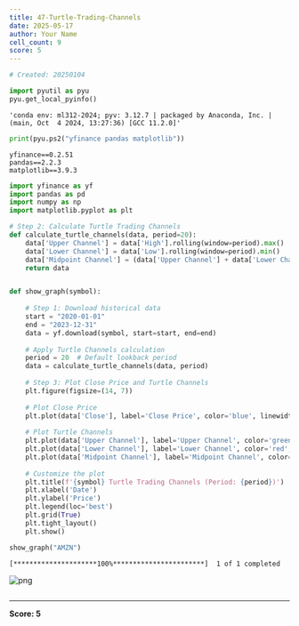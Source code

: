 ```yaml
---
title: 47-Turtle-Trading-Channels
date: 2025-05-17
author: Your Name
cell_count: 9
score: 5
---
```


```python
# Created: 20250104
```


```python
import pyutil as pyu
pyu.get_local_pyinfo()
```




    'conda env: ml312-2024; pyv: 3.12.7 | packaged by Anaconda, Inc. | (main, Oct  4 2024, 13:27:36) [GCC 11.2.0]'




```python
print(pyu.ps2("yfinance pandas matplotlib"))
```

    yfinance==0.2.51
    pandas==2.2.3
    matplotlib==3.9.3
    



```python
import yfinance as yf
import pandas as pd
import numpy as np
import matplotlib.pyplot as plt
```


```python
# Step 2: Calculate Turtle Trading Channels
def calculate_turtle_channels(data, period=20):
    data['Upper Channel'] = data['High'].rolling(window=period).max()
    data['Lower Channel'] = data['Low'].rolling(window=period).min()
    data['Midpoint Channel'] = (data['Upper Channel'] + data['Lower Channel']) / 2
    return data
```


```python

```


```python
def show_graph(symbol):
    
    # Step 1: Download historical data
    start = "2020-01-01"
    end = "2023-12-31"
    data = yf.download(symbol, start=start, end=end)
    
    # Apply Turtle Channels calculation
    period = 20  # Default lookback period
    data = calculate_turtle_channels(data, period)
    
    # Step 3: Plot Close Price and Turtle Channels
    plt.figure(figsize=(14, 7))
    
    # Plot Close Price
    plt.plot(data['Close'], label='Close Price', color='blue', linewidth=1)
    
    # Plot Turtle Channels
    plt.plot(data['Upper Channel'], label='Upper Channel', color='green', linestyle='--')
    plt.plot(data['Lower Channel'], label='Lower Channel', color='red', linestyle='--')
    plt.plot(data['Midpoint Channel'], label='Midpoint Channel', color='purple', linestyle='--')
    
    # Customize the plot
    plt.title(f'{symbol} Turtle Trading Channels (Period: {period})')
    plt.xlabel('Date')
    plt.ylabel('Price')
    plt.legend(loc='best')
    plt.grid(True)
    plt.tight_layout()
    plt.show()
```


```python
show_graph("AMZN")
```

    [*********************100%***********************]  1 of 1 completed



    
![png](/mlnotes/images/47-turtle-trading-channels_7_1.png)
    



```python

```


---
**Score: 5**